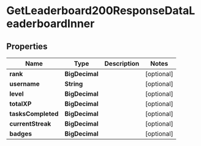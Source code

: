 

# GetLeaderboard200ResponseDataLeaderboardInner


## Properties

| Name | Type | Description | Notes |
|------------ | ------------- | ------------- | -------------|
|**rank** | **BigDecimal** |  |  [optional] |
|**username** | **String** |  |  [optional] |
|**level** | **BigDecimal** |  |  [optional] |
|**totalXP** | **BigDecimal** |  |  [optional] |
|**tasksCompleted** | **BigDecimal** |  |  [optional] |
|**currentStreak** | **BigDecimal** |  |  [optional] |
|**badges** | **BigDecimal** |  |  [optional] |



